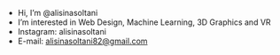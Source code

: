 - Hi, I’m @alisinasoltani
- I’m interested in Web Design, Machine Learning, 3D Graphics and VR
- Instagram: alisinasoltani
- E-mail: alisinasoltani82@gmail.com
